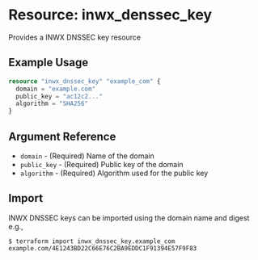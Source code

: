 # Resource: inwx_denssec_key

Provides a INWX DNSSEC key resource

## Example Usage

```terraform
resource "inwx_dnssec_key" "example_com" {
  domain = "example.com"
  public_key = "ac12c2..."
  algorithm = "SHA256"
}
```

## Argument Reference

* `domain` - (Required) Name of the domain
* `public_key` - (Required) Public key of the domain
* `algorithm` - (Required) Algorithm used for the public key

## Import

INWX DNSSEC keys can be imported using the domain name and digest e.g.,

```
$ terraform import inwx_dnssec_key.example_com example.com/4E1243BD22C66E76C2BA9EDDC1F91394E57F9F83
```